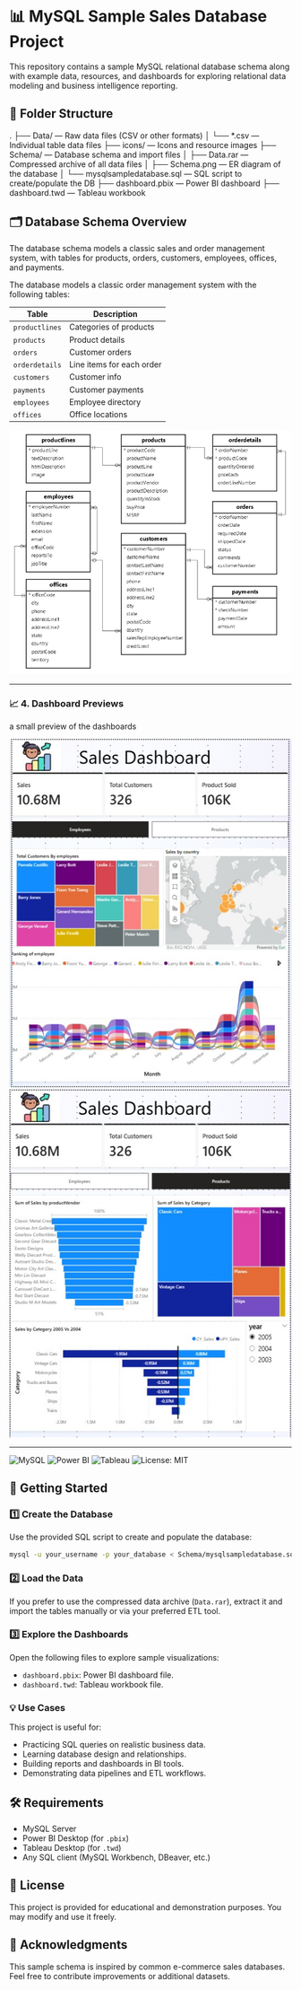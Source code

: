 # 📊 MySQL Sample Sales Database Project

This repository contains a sample MySQL relational database schema along with example data, resources, and dashboards for exploring relational data modeling and business intelligence reporting.

## 📂 Folder Structure

.
├── Data/ — Raw data files (CSV or other formats)
│ └── *.csv — Individual table data files
├── icons/ — Icons and resource images
├── Schema/ — Database schema and import files
│ ├── Data.rar — Compressed archive of all data files
│ ├── Schema.png — ER diagram of the database
│ └── mysqlsampledatabase.sql — SQL script to create/populate the DB
├── dashboard.pbix — Power BI dashboard
├── dashboard.twd — Tableau workbook



## 🗂️ Database Schema Overview

The database schema models a classic sales and order management system, with tables for products, orders, customers, employees, offices, and payments.

The database models a classic order management system with the following tables:

| Table          | Description                            |
|----------------|----------------------------------------|
| `productlines` | Categories of products                 |
| `products`     | Product details                        |
| `orders`       | Customer orders                        |
| `orderdetails` | Line items for each order              |
| `customers`    | Customer info                          |
| `payments`     | Customer payments                      |
| `employees`    | Employee directory                     |
| `offices`      | Office locations                       |

![Database Schema](Schema/Schema.png)



---

### 📈 4. **Dashboard Previews**

a small preview of the dashboards 

![Screenshot of Power BI Dashboard](Screenshots/SS1.png)
![Screenshot of Power BI Dashboard](Screenshots/SS2.png)

---


![MySQL](https://img.shields.io/badge/Database-MySQL-blue)
![Power BI](https://img.shields.io/badge/BI-Power%20BI-yellow)
![Tableau](https://img.shields.io/badge/BI-Tableau-blueviolet)
![License: MIT](https://img.shields.io/badge/License-MIT-green)




## 🚀 Getting Started

### 1️⃣ Create the Database

Use the provided SQL script to create and populate the database:

```bash
mysql -u your_username -p your_database < Schema/mysqlsampledatabase.sql
```

### 2️⃣ Load the Data

If you prefer to use the compressed data archive (`Data.rar`), extract it and import the tables manually or via your preferred ETL tool.

### 3️⃣ Explore the Dashboards
Open the following files to explore sample visualizations:

- `dashboard.pbix`: Power BI dashboard file.
- `dashboard.twd`: Tableau workbook file.

### 💡 Use Cases
This project is useful for:

- Practicing SQL queries on realistic business data.
- Learning database design and relationships.
- Building reports and dashboards in BI tools.
- Demonstrating data pipelines and ETL workflows.

## 🛠️ Requirements

- MySQL Server
- Power BI Desktop (for `.pbix`)
- Tableau Desktop (for `.twd`)
- Any SQL client (MySQL Workbench, DBeaver, etc.)

## 📄 License
This project is provided for educational and demonstration purposes. You may modify and use it freely.

## 🙌 Acknowledgments
This sample schema is inspired by common e-commerce sales databases. Feel free to contribute improvements or additional datasets.
